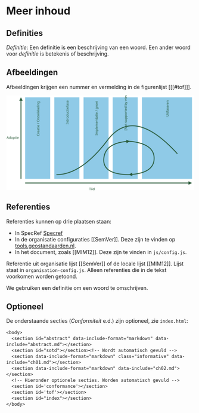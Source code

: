 # Meer inhoud

## Definities
<dfn>Definitie</dfn>: Een definitie is een beschrijving van een woord. Een ander woord voor _definitie_ is betekenis of beschrijving.

## Afbeeldingen

Afbeeldingen krijgen een nummer en vermelding in de figurenlijst [[[#tof]]].

![Tekstueel alternatief voor toegankelijkheid](media/Bomos_levenscyclus.svg "Onderschrift")

## Referenties

Referenties kunnen op drie plaatsen staan:

- In SpecRef [Specref](https://www.specref.org/)
- In de organisatie configuraties [[SemVer]]. Deze zijn te vinden op [tools.geostandaarden.nl](https://github.com/Geonovums/tools.geostandaarden.nl/blob/main/tools.geostandaarden.nl/respec/config/geonovum-config.js).
- In het document, zoals [[MIM12]]. Deze zijn te vinden in `js/config.js`.

Referentie uit organisatie lijst [[SemVer]] of de locale lijst [[MIM12]]. Lijst staat in `organisation-config.js`. Alleen referenties die in de tekst voorkomen worden getoond.

We gebruiken een <a>definitie</a> om een woord te omschrijven.

## Optioneel

De onderstaande secties (_Conformiteit_ e.d.) zijn optioneel, zie `index.html`:

```
<body>
  <section id="abstract" data-include-format="markdown" data-include="abstract.md"></section>
  <section id="sotd"></section><!-- Wordt automatisch gevuld -->
  <section data-include-format="markdown" class="informative" data-include="ch01.md"></section>
  <section data-include-format="markdown" data-include="ch02.md"></section>
  <!-- Hieronder optionele secties. Worden automatisch gevuld -->
  <section id='conformance'></section>
  <section id='tof'></section>
  <section id="index"></section>
</body>
```
